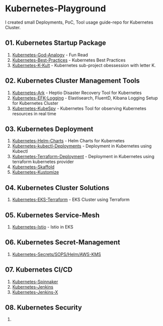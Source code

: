 # Kubernetes-Playground

I created small Deployments, PoC, Tool usage guide-repo for Kubernetes Cluster.

## 01. Kubernetes Startup Package

01. [Kubernetes-God-Analogy](https://github.com/sandeeplamb/God-Uses-Kubernetes) - Fun Read
02. [Kubernetes-Best-Practices](https://github.com/sandeeplamb/kubernetes-best-practises) - Kubernetes Best Practices
03. [Kubernetes-K-Kult](https://github.com/sandeeplamb/kubernetes-k-kult) - Kubernetes sub-project obessession with letter K.

## 02. Kubernetes Cluster Management Tools

01. [Kubernetes-Ark](https://github.com/sandeeplamb/kubernetes-ark) - Heptio Disaster Recovery Tool for Kubernetes
02. [Kubernetes-EFK-Logging](https://github.com/sandeeplamb/kubernetes-efk) - Elastisearch, FluentD, Kibana Logging Setup for Kubernetes Cluster
03. [Kubernetes-KubeSpy](https://github.com/sandeeplamb/KubeSpy) - Kubernetes Tool for observing Kubernetes resources in real time

## 03. Kubernetes Deployment
01. [Kubernetes-Helm-Charts](https://github.com/sandeeplamb/kubernetes-helm) - Helm Charts for Kubernetes
02. [Kubernetes-kubectl-Deployments]() - Deployment in Kubernetes using Kubectl
03. [Kubernetes-Terraform-Deployment](https://github.com/sandeeplamb/kubernetes-terraform) - Deployment in Kubernetes using terraform kubernetes provider
04. [Kubernetes-Skaffold]()
05. [Kubernetes-Kustomize]()

## 04. Kubernetes Cluster Solutions

01. [Kubernetes-EKS-Terraform](https://github.com/sandeeplamb/kubernetes-eks) - EKS Cluster using Terraform

## 05. Kubernetes Service-Mesh

01. [Kubernetes-Istio](https://github.com/sandeeplamb/kubernetes-istio) - Istio in EKS

## 06. Kubernetes Secret-Management

01. [Kubernetes-Secrets/SOPS/Helm/AWS-KMS](https://github.com/sandeeplamb/kubernetes-secrets-management.git)

## 07. Kubernetes CI/CD

01. [Kubernetes-Spinnaker](https://github.com/sandeeplamb/kubernetes-spinnaker.git)
02. [Kubernetes-Jenkins](https://github.com/sandeeplamb/kubernetes-jenkins.git)
03. [Kubernetes-Jenkins-X](https://github.com/sandeeplamb/kubernetes-jenkins-x.git)

## 08. Kubernetes Security

01. []()
